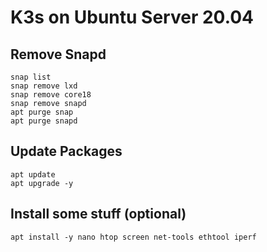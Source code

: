 # K3s on Ubuntu Server 20.04


## Remove Snapd
```
snap list
snap remove lxd
snap remove core18
snap remove snapd
apt purge snap
apt purge snapd
```

## Update Packages
```
apt update
apt upgrade -y
```

## Install some stuff (optional)
```
apt install -y nano htop screen net-tools ethtool iperf
```
